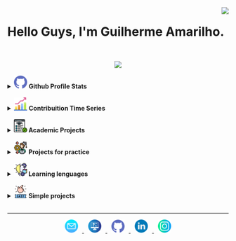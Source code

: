 <img align="right" src="https://visitor-badge.laobi.icu/badge?page_id=guilhermeAmarilho.visitor-badgee&style=flat-square">
  

# Hello Guys, I'm Guilherme Amarilho.

<br>

<!-- Apresentation -->

<p align="center"> 
    <img src = "https://readme-typing-svg.herokuapp.com?&color=FFFFFF&background=060630&center=true&vCenter=true&width=300&height=30&lines=Full-Stack+Developer;%2B+6+years+learning;Aways+learing+new+thinks"> 
</p>

<!-- Github profile -->

<details>	
    <summary>
		<img src="img/github.png" width="30px" />
		<b> 
			Github Profile Stats
		</b>
	</summary>
    <img height="180em" src="https://github-readme-stats.vercel.app/api?username=guilhermeamarilho&show_icons=true&count_private=true&theme=react&hide_border=true&bg_color=060630&title_color=79ff97&icon_color=79ff97"/>
    <img height="180em" src="https://github-readme-stats.vercel.app/api/top-langs/?username=guilhermeamarilho&langs_count=8&layout=compact&theme=react&hide_border=true&bg_color=060630&title_color=79ff97&icon_color=79ff97"/>
</details>

<br>

<!-- Contribuition -->

<details>	
    <summary>
		<img src="img/graphic.png" width="30px"/>
		<b> 
			Contribuition Time Series
		</b>
	</summary>
    <img src="https://activity-graph.herokuapp.com/graph?username=guilhermeamarilho&theme=react&bg_color=060630&hide_border=true" width="100%"/>
</details>

<br>

<!-- Academic projects -->

<details>
	<summary>
		<b> 
			<img src="img/academic.png" width="30px"/> Academic Projects
		</b>
	</summary>
	<!-- Terceiro Semestre -->
	<details style="margin-left: 3vw">
		<summary>
			<b> 
				<img src="img/three.png" width="30px"/> third semester
			</b>
		</summary>
		<table>
			<thead align="center">
				<tr>
					<td>
						<b>Projects</b>
					</td>
					<td>
						<b>Summary</b>
					</td>
				</tr>
			</thead>
			<tbody>
				<tr>
					<td align="center">
						<a href="https://github.com/GuilhermeAmarilho/EstruturaDeDados1">
						<b>Estrutura de dados 1</b></a>
					</td>
					<td>
						<a href="https://github.com/GuilhermeAmarilho/EstruturaDeDados1">
						<img src="https://github-readme-stats.vercel.app/api/pin/?username=GuilhermeAmarilho&repo=EstruturaDeDados1&icon_color=79ff97&text_color=9f9f9f&bg_color=151515"/>
					</td>
				</tr> 
				<tr>
					<td align="center">
						<a href="https://github.com/GuilhermeAmarilho/BancoDeDados2">
						<b>Banco de dados 2</b></a>
					</td>
					<td>
						<a href="https://github.com/GuilhermeAmarilho/BancoDeDados2">
						<img src="https://github-readme-stats.vercel.app/api/pin/?username=GuilhermeAmarilho&repo=BancoDeDados2&icon_color=79ff97&text_color=9f9f9f&bg_color=151515"/>
					</td>
				</tr> 
				<tr>
					<td align="center">
						<a href="https://github.com/GuilhermeAmarilho/ParadigmasDaComputacao">
						<b>Paradigmas da Computação</b></a>
					</td>
					<td>
						<a href="https://github.com/GuilhermeAmarilho/ParadigmasDaComputacao">
						<img src="https://github-readme-stats.vercel.app/api/pin/?username=GuilhermeAmarilho&repo=ParadigmasDaComputacao&icon_color=79ff97&text_color=9f9f9f&bg_color=151515"/>
					</td>
				</tr> 
				<tr>
					<td align="center">
						<a href="https://github.com/GuilhermeAmarilho/LinguagemDeProgramacao2">
						<b>Linguagem de Programação 2</b></a>
					</td>
					<td>
						<a href="https://github.com/GuilhermeAmarilho/LinguagemDeProgramacao2">
						<img src="https://github-readme-stats.vercel.app/api/pin/?username=GuilhermeAmarilho&repo=LinguagemDeProgramacao2&icon_color=79ff97&text_color=9f9f9f&bg_color=151515"/>
					</td>
				</tr> 
			</tbody>
		</table>	
		<br>	
	</details>
	<!-- Segundo Semestre -->
	<details style="margin-left: 3vw">
		<summary>
			<b> 
				<img src="img/two.png" width="30px"/> second semester
			</b>
		</summary>
		<table>
			<thead align="center">
				<tr>
					<td>
						<b>Projects</b>
					</td>
					<td>
						<b>Summary</b>
					</td>
				</tr>
			</thead>
			<tbody>
				<tr>
					<td align="center">
						<a href="https://github.com/GuilhermeAmarilho/BancoDeDados1">
						<b>Banco De Dados 1</b></a>
					</td>
					<td>
						<a href="https://github.com/GuilhermeAmarilho/BancoDeDados1">
						<img src="https://github-readme-stats.vercel.app/api/pin/?username=GuilhermeAmarilho&repo=BancoDeDados1&icon_color=79ff97&text_color=9f9f9f&bg_color=151515"/>
					</td>
				</tr> 
				<tr>
					<td align="center">
						<a href="https://github.com/GuilhermeAmarilho/WebDesign">
						<b>Web Design</b></a>
					</td>
					<td>
						<a href="https://github.com/GuilhermeAmarilho/WebDesign">
						<img src="https://github-readme-stats.vercel.app/api/pin/?username=GuilhermeAmarilho&repo=WebDesign&icon_color=79ff97&text_color=9f9f9f&bg_color=151515"/>
					</td>
				</tr> 
				<tr>
					<td align="center">
						<a href="https://github.com/GuilhermeAmarilho/LinguagemDeProgramacao1">
						<b>Linguagem de Programação 1</b></a>
					</td>
					<td>
						<a href="https://github.com/GuilhermeAmarilho/LinguagemDeProgramacao1">
						<img src="https://github-readme-stats.vercel.app/api/pin/?username=GuilhermeAmarilho&repo=LinguagemDeProgramacao1&icon_color=79ff97&text_color=9f9f9f&bg_color=151515"/>
					</td>
				</tr> 
			</tbody>
		</table>	
		<br>	
	</details>
	<!-- Primeiro Semestre -->
	<details style="margin-left: 3vw">
		<summary>
			<b> 
				<img src="img/one.png" width="30px"/> First semester
			</b>
		</summary>
		<table>
			<thead align="center">
				<tr>
					<td>
						<b>Projects</b>
					</td>
					<td>
						<b>Summary</b>
					</td>
				</tr>
			</thead>
			<tbody>
				<tr>
					<td align="center">
						<a href="https://github.com/GuilhermeAmarilho/algoritimo">
						<b>AlgoritimoS</b></a>
					</td>
					<td>
						<a href="https://github.com/GuilhermeAmarilho/algoritimo">
						<img src="https://github-readme-stats.vercel.app/api/pin/?username=GuilhermeAmarilho&repo=algoritimo&icon_color=79ff97&text_color=9f9f9f&bg_color=151515"/>
					</td>
				</tr> 
			</tbody>
		</table>	
		<br>	
	</details>
</details>

<br>

<!-- For Pratice -->

<details>
	<summary>
		<b> 
			<img src="img/pratice.png" width="30px"/> Projects for practice
		</b>
	</summary>
  	<table>
		<thead align="center">
			<tr>
				<td>
					<b>Projects</b>
				</td>
				<td>
					<b>Summary</b>
				</td>
			</tr>
		</thead>
		<tbody>
			<tr>
				<td align="center">
					<a href="https://github.com/GuilhermeAmarilho/Phonemania">
					<b>Phonemania</b></a>
				</td>
				<td>
					<a href="https://github.com/GuilhermeAmarilho/Phonemania">
					<img src="https://github-readme-stats.vercel.app/api/pin/?username=GuilhermeAmarilho&repo=Phonemania&icon_color=79ff97&text_color=9f9f9f&bg_color=151515"/>
				</td>
			</tr>
			<tr>
				<td align="center">
					<a href="https://github.com/GuilhermeAmarilho/LifeStyle">
					<b>LifeStyle</b></a>
				</td>
				<td>
					<a href="https://github.com/GuilhermeAmarilho/LifeStyle">
					<img src="https://github-readme-stats.vercel.app/api/pin/?username=GuilhermeAmarilho&repo=LifeStyle&icon_color=79ff97&text_color=9f9f9f&bg_color=151515"/>
				</td>
			</tr> 
			<tr>
				<td align="center">
					<a href="https://github.com/GuilhermeAmarilho/creative">
					<b>Creative</b></a>
				</td>
				<td>
					<a href="https://github.com/GuilhermeAmarilho/creative">
					<img src="https://github-readme-stats.vercel.app/api/pin/?username=GuilhermeAmarilho&repo=creative&icon_color=79ff97&text_color=9f9f9f&bg_color=151515"/>
				</td>
			</tr> 
		</tbody>
  	</table>	
  	<br>
</details>

<br>

<!-- For learning -->

<details>
	<summary>
		<b> 
			<img src="img/forLearning.png" width="30px"/> Learning lenguages
		</b>
	</summary>
  	<table>
		<thead align="center">
			<tr>
				<td>
					<b>Description</b>
				</td>
				<td>
					<b>Repository</b>
				</td>
			</tr>
		</thead>
		<tbody>
			<tr>
				<td align="center">
					<a href="https://github.com/GuilhermeAmarilho/xxxxxxxxxxxxx">
					<b>xxxxxxxxxxxxx</b></a>
				</td>
				<td>
					<a href="https://github.com/GuilhermeAmarilho/xxxxxxxxxxxxx">
					<img src="https://github-readme-stats.vercel.app/api/pin/?username=GuilhermeAmarilho&repo=xxxxxxxxxxxxx&icon_color=79ff97&text_color=9f9f9f&bg_color=151515"/>
				</td>
			</tr> 
		</tbody>
  	</table>	
  	<br>
</details>

<br>

<!-- Simple -->

<details>
	<summary>
		<b> 
			<img src="img/easy.png" width="30px"/> Simple projects 
		</b>
	</summary>
  	<table>
		<thead align="center">
			<tr>
				<td>
					<b>Projects</b>
				</td>
				<td>
					<b>Summary</b>
				</td>
			</tr>
		</thead>
		<tbody>
			<tr>
				<td align="center">
					<a href="https://github.com/GuilhermeAmarilho/xxxxxxxxxxxxx">
					<b>xxxxxxxxxxxxx</b></a>
				</td>
				<td>
					<a href="https://github.com/GuilhermeAmarilho/xxxxxxxxxxxxx">
					<img src="https://github-readme-stats.vercel.app/api/pin/?username=GuilhermeAmarilho&repo=xxxxxxxxxxxxx&icon_color=79ff97&text_color=9f9f9f&bg_color=151515"/>
				</td>
			</tr> 
		</tbody>
  	</table>	
  	<br>
</details>

<br>

<!-- Footer -->

---

<p  align="center">
	<a href="mailto:guiamarilho1@gmail.com"><img src="img/mail.png"   width="30px" style="padding:0 1vw ">
	<a href="https://guilhermeamarilho.github.io/" target="_blank"><img src="img/site.png"  width="30px" style="padding:0 1vw">
	</a>
	<a href="https://github.com/GuilhermeAmarilho" target="_blank"><img src="img/github.png"  width="30px" style="padding:0 1vw">
	</a>
	<a href="https://www.linkedin.com/in/amarilho/" target="_blank"><img src="img/linkedin.png"  width="30px" style="padding:0 1vw">
	</a>
	<a href="https://instagram.com/gui_amarilho" target="_blank"><img src="img/instagram.png"  width="30px" style="padding:0 1vw">
	</a>
</p>
